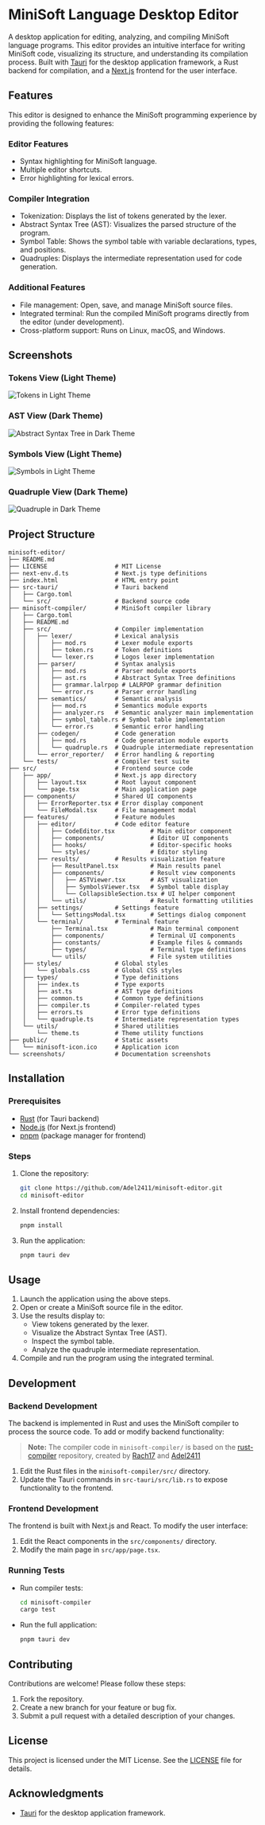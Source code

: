 # MiniSoft Language Desktop Editor

A desktop application for editing, analyzing, and compiling MiniSoft language programs. This editor provides an intuitive interface for writing MiniSoft code, visualizing its structure, and understanding its compilation process. Built with [Tauri](https://tauri.app/) for the desktop application framework, a Rust backend for compilation, and a [Next.js](https://nextjs.org/) frontend for the user interface.

## Features

This editor is designed to enhance the MiniSoft programming experience by providing the following features:

### Editor Features

- Syntax highlighting for MiniSoft language.
- Multiple editor shortcuts.
- Error highlighting for lexical errors.

### Compiler Integration

- Tokenization: Displays the list of tokens generated by the lexer.
- Abstract Syntax Tree (AST): Visualizes the parsed structure of the program.
- Symbol Table: Shows the symbol table with variable declarations, types, and positions.
- Quadruples: Displays the intermediate representation used for code generation.

### Additional Features

- File management: Open, save, and manage MiniSoft source files.
- Integrated terminal: Run the compiled MiniSoft programs directly from the editor (under development).
- Cross-platform support: Runs on Linux, macOS, and Windows.

## Screenshots

### Tokens View (Light Theme)

![Tokens in Light Theme](screenshots/tokens-light.png)

### AST View (Dark Theme)

![Abstract Syntax Tree in Dark Theme](screenshots/ast-dark.png)

### Symbols View (Light Theme)

![Symbols in Light Theme](screenshots/symbols-light.png)

### Quadruple View (Dark Theme)

![Quadruple in Dark Theme](screenshots/quadruplet-dark.png)

## Project Structure

```
minisoft-editor/
├── README.md
├── LICENSE                   # MIT License
├── next-env.d.ts             # Next.js type definitions
├── index.html                # HTML entry point
├── src-tauri/                # Tauri backend
│   ├── Cargo.toml
│   └── src/                  # Backend source code
├── minisoft-compiler/        # MiniSoft compiler library
│   ├── Cargo.toml
│   ├── README.md
│   ├── src/                  # Compiler implementation
│   │   ├── lexer/            # Lexical analysis
│   │   │   ├── mod.rs        # Lexer module exports
│   │   │   ├── token.rs      # Token definitions
│   │   │   └── lexer.rs      # Logos lexer implementation
│   │   ├── parser/           # Syntax analysis
│   │   │   ├── mod.rs        # Parser module exports
│   │   │   ├── ast.rs        # Abstract Syntax Tree definitions
│   │   │   ├── grammar.lalrpop # LALRPOP grammar definition
│   │   │   └── error.rs      # Parser error handling
│   │   ├── semantics/        # Semantic analysis
│   │   │   ├── mod.rs        # Semantics module exports
│   │   │   ├── analyzer.rs   # Semantic analyzer main implementation
│   │   │   ├── symbol_table.rs # Symbol table implementation
│   │   │   └── error.rs      # Semantic error handling
│   │   ├── codegen/          # Code generation
│   │   │   ├── mod.rs        # Code generation module exports
│   │   │   └── quadruple.rs  # Quadruple intermediate representation
│   │   └── error_reporter/   # Error handling & reporting
│   └── tests/                # Compiler test suite
├── src/                      # Frontend source code
│   ├── app/                  # Next.js app directory
│   │   ├── layout.tsx        # Root layout component
│   │   └── page.tsx          # Main application page
│   ├── components/           # Shared UI components
│   │   ├── ErrorReporter.tsx # Error display component
│   │   └── FileModal.tsx     # File management modal
│   ├── features/             # Feature modules
│   │   ├── editor/           # Code editor feature
│   │   │   ├── CodeEditor.tsx          # Main editor component
│   │   │   ├── components/             # Editor UI components
│   │   │   ├── hooks/                  # Editor-specific hooks
│   │   │   └── styles/                 # Editor styling
│   │   ├── results/          # Results visualization feature
│   │   │   ├── ResultPanel.tsx         # Main results panel
│   │   │   ├── components/             # Result view components
│   │   │   │   ├── ASTViewer.tsx       # AST visualization
│   │   │   │   ├── SymbolsViewer.tsx   # Symbol table display
│   │   │   │   └── CollapsibleSection.tsx # UI helper component
│   │   │   └── utils/                  # Result formatting utilities
│   │   ├── settings/         # Settings feature
│   │   │   └── SettingsModal.tsx       # Settings dialog component
│   │   └── terminal/         # Terminal feature
│   │       ├── Terminal.tsx            # Main terminal component
│   │       ├── components/             # Terminal UI components
│   │       ├── constants/              # Example files & commands
│   │       ├── types/                  # Terminal type definitions
│   │       └── utils/                  # File system utilities
│   ├── styles/               # Global styles
│   │   └── globals.css       # Global CSS styles
│   ├── types/                # Type definitions
│   │   ├── index.ts          # Type exports
│   │   ├── ast.ts            # AST type definitions
│   │   ├── common.ts         # Common type definitions
│   │   ├── compiler.ts       # Compiler-related types
│   │   ├── errors.ts         # Error type definitions
│   │   └── quadruple.ts      # Intermediate representation types
│   └── utils/                # Shared utilities
│       └── theme.ts          # Theme utility functions
├── public/                   # Static assets
│   └── minisoft-icon.ico     # Application icon
└── screenshots/              # Documentation screenshots
```

## Installation

### Prerequisites

- [Rust](https://www.rust-lang.org/tools/install) (for Tauri backend)
- [Node.js](https://nodejs.org/) (for Next.js frontend)
- [pnpm](https://pnpm.io/) (package manager for frontend)

### Steps

1. Clone the repository:

   ```bash
   git clone https://github.com/Adel2411/minisoft-editor.git
   cd minisoft-editor
   ```

2. Install frontend dependencies:

   ```bash
   pnpm install
   ```

3. Run the application:
   ```bash
   pnpm tauri dev
   ```

## Usage

1. Launch the application using the above steps.
2. Open or create a MiniSoft source file in the editor.
3. Use the results display to:
   - View tokens generated by the lexer.
   - Visualize the Abstract Syntax Tree (AST).
   - Inspect the symbol table.
   - Analyze the quadruple intermediate representation.
4. Compile and run the program using the integrated terminal.

## Development

### Backend Development

The backend is implemented in Rust and uses the MiniSoft compiler to process the source code. To add or modify backend functionality:

> **Note:** The compiler code in `minisoft-compiler/` is based on the [rust-compiler](https://github.com/Noussour/rust-compiler) repository, created by [Rach17](https://github.com/Rach17) and [Adel2411](https://github.com/Adel2411)

1. Edit the Rust files in the `minisoft-compiler/src/` directory.
2. Update the Tauri commands in `src-tauri/src/lib.rs` to expose functionality to the frontend.

### Frontend Development

The frontend is built with Next.js and React. To modify the user interface:

1. Edit the React components in the `src/components/` directory.
2. Modify the main page in `src/app/page.tsx`.

### Running Tests

- Run compiler tests:
  ```bash
  cd minisoft-compiler
  cargo test
  ```
- Run the full application:
  ```bash
  pnpm tauri dev
  ```

## Contributing

Contributions are welcome! Please follow these steps:

1. Fork the repository.
2. Create a new branch for your feature or bug fix.
3. Submit a pull request with a detailed description of your changes.

## License

This project is licensed under the MIT License. See the [LICENSE](LICENSE) file for details.

## Acknowledgments

- [Tauri](https://tauri.app/) for the desktop application framework.